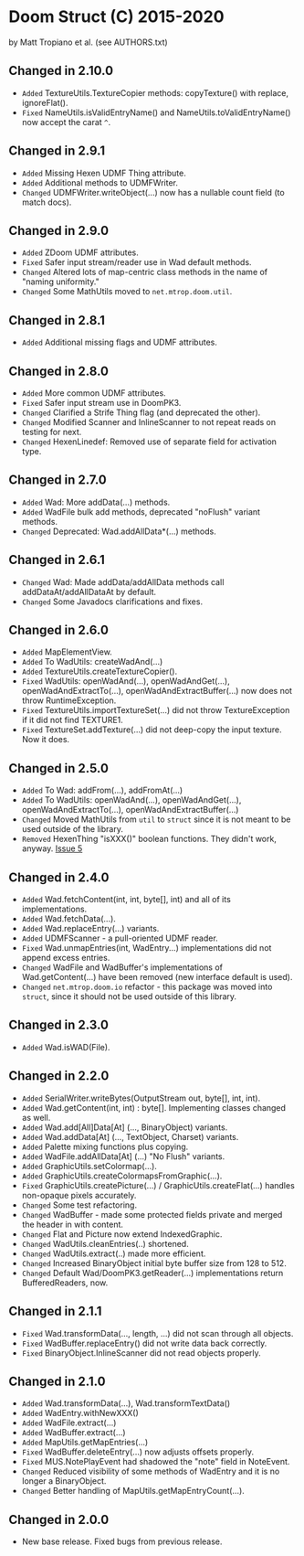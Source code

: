 Doom Struct (C) 2015-2020 
=========================
by Matt Tropiano et al. (see AUTHORS.txt)


Changed in 2.10.0
-----------------

- `Added` TextureUtils.TextureCopier methods: copyTexture() with replace, ignoreFlat().
- `Fixed` NameUtils.isValidEntryName() and NameUtils.toValidEntryName() now accept the carat `^`.


Changed in 2.9.1
----------------

- `Added` Missing Hexen UDMF Thing attribute.
- `Added` Additional methods to UDMFWriter.
- `Changed` UDMFWriter.writeObject(...) now has a nullable count field (to match docs).


Changed in 2.9.0
----------------

- `Added` ZDoom UDMF attributes.
- `Fixed` Safer input stream/reader use in Wad default methods.
- `Changed` Altered lots of map-centric class methods in the name of "naming uniformity."
- `Changed` Some MathUtils moved to `net.mtrop.doom.util`.


Changed in 2.8.1
----------------

- `Added` Additional missing flags and UDMF attributes.


Changed in 2.8.0
----------------

- `Added` More common UDMF attributes.
- `Fixed` Safer input stream use in DoomPK3.
- `Changed` Clarified a Strife Thing flag (and deprecated the other). 
- `Changed` Modified Scanner and InlineScanner to not repeat reads on testing for next.
- `Changed` HexenLinedef: Removed use of separate field for activation type. 


Changed in 2.7.0
----------------

- `Added` Wad: More addData(...) methods.
- `Added` WadFile bulk add methods, deprecated "noFlush" variant methods. 
- `Changed` Deprecated: Wad.addAllData*(...) methods.


Changed in 2.6.1
----------------

- `Changed` Wad: Made addData/addAllData methods call addDataAt/addAllDataAt by default.
- `Changed` Some Javadocs clarifications and fixes.


Changed in 2.6.0
----------------

- `Added` MapElementView.
- `Added` To WadUtils: createWadAnd(...)
- `Added` TextureUtils.createTextureCopier().
- `Fixed` WadUtils: openWadAnd(...), openWadAndGet(...), openWadAndExtractTo(...), openWadAndExtractBuffer(...) now does not throw RuntimeException.
- `Fixed` TextureUtils.importTextureSet(...) did not throw TextureException if it did not find TEXTURE1.
- `Fixed` TextureSet.addTexture(...) did not deep-copy the input texture. Now it does.


Changed in 2.5.0
----------------

- `Added` To Wad: addFrom(...), addFromAt(...)
- `Added` To WadUtils: openWadAnd(...), openWadAndGet(...), openWadAndExtractTo(...), openWadAndExtractBuffer(...)
- `Changed` Moved MathUtils from `util` to `struct` since it is not meant to be used outside of the library.
- `Removed` HexenThing "isXXX()" boolean functions. They didn't work, anyway. [Issue 5](https://github.com/MTrop/DoomStruct/issues/5)


Changed in 2.4.0
----------------

- `Added` Wad.fetchContent(int, int, byte[], int) and all of its implementations.
- `Added` Wad.fetchData(...).
- `Added` Wad.replaceEntry(...) variants.
- `Added` UDMFScanner - a pull-oriented UDMF reader.
- `Fixed` Wad.unmapEntries(int, WadEntry...) implementations did not append excess entries.
- `Changed` WadFile and WadBuffer's implementations of Wad.getContent(...) have been removed (new interface default is used).
- `Changed` `net.mtrop.doom.io` refactor - this package was moved into `struct`, since it should not be used outside of this library.


Changed in 2.3.0
----------------

- `Added` Wad.isWAD(File).


Changed in 2.2.0
----------------

- `Added` SerialWriter.writeBytes(OutputStream out, byte[], int, int).
- `Added` Wad.getContent(int, int) : byte[]. Implementing classes changed as well.
- `Added` Wad.add[All]Data[At] (..., BinaryObject) variants.
- `Added` Wad.addData[At] (..., TextObject, Charset) variants.
- `Added` Palette mixing functions plus copying.
- `Added` WadFile.addAllData[At] (...) "No Flush" variants.
- `Added` GraphicUtils.setColormap(...).
- `Added` GraphicUtils.createColormapsFromGraphic(...).
- `Fixed` GraphicUtils.createPicture(...) / GraphicUtils.createFlat(...) handles non-opaque pixels accurately.
- `Changed` Some test refactoring.
- `Changed` WadBuffer - made some protected fields private and merged the header in with content.
- `Changed` Flat and Picture now extend IndexedGraphic.
- `Changed` WadUtils.cleanEntries(..) shortened.
- `Changed` WadUtils.extract(..) made more efficient.
- `Changed` Increased BinaryObject initial byte buffer size from 128 to 512.
- `Changed` Default Wad/DoomPK3.getReader(...) implementations return BufferedReaders, now.


Changed in 2.1.1
----------------

- `Fixed` Wad.transformData(..., length, ...) did not scan through all objects.
- `Fixed` WadBuffer.replaceEntry() did not write data back correctly.
- `Fixed` BinaryObject.InlineScanner did not read objects properly.


Changed in 2.1.0
----------------

- `Added` Wad.transformData(...), Wad.transformTextData()
- `Added` WadEntry.withNewXXX()
- `Added` WadFile.extract(...)
- `Added` WadBuffer.extract(...)
- `Added` MapUtils.getMapEntries(...)
- `Fixed` WadBuffer.deleteEntry(...) now adjusts offsets properly.
- `Fixed` MUS.NotePlayEvent had shadowed the "note" field in NoteEvent.
- `Changed` Reduced visibility of some methods of WadEntry and it is no longer a BinaryObject.
- `Changed` Better handling of MapUtils.getMapEntryCount(...).


Changed in 2.0.0
----------------

- New base release. Fixed bugs from previous release.

